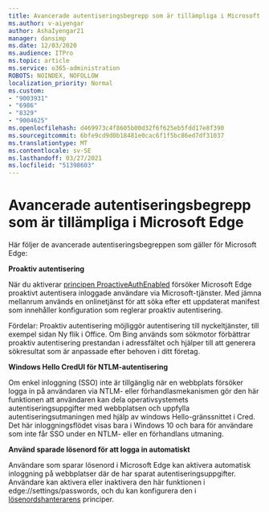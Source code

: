 ```yaml
---
title: Avancerade autentiseringsbegrepp som är tillämpliga i Microsoft Edge
ms.author: v-aiyengar
author: AshaIyengar21
manager: dansimp
ms.date: 12/03/2020
ms.audience: ITPro
ms.topic: article
ms.service: o365-administration
ROBOTS: NOINDEX, NOFOLLOW
localization_priority: Normal
ms.custom:
- "9003931"
- "6986"
- "8329"
- "9004625"
ms.openlocfilehash: d469973c4f8605b00d32f6f625eb5fdd17e8f390
ms.sourcegitcommit: 6bfe9cd9d0b18481e0cac6f1f5bc86ed7df31037
ms.translationtype: MT
ms.contentlocale: sv-SE
ms.lasthandoff: 03/27/2021
ms.locfileid: "51398603"
---
```

# <a name="advanced-authentication-concepts-applicable-to-microsoft-edge"></a>Avancerade autentiseringsbegrepp som är tillämpliga i Microsoft Edge

Här följer de avancerade autentiseringsbegreppen som gäller för Microsoft Edge:

**Proaktiv autentisering**

När du aktiverar [principen ProactiveAuthEnabled](https://go.microsoft.com/fwlink/?linkid=2134621) försöker Microsoft Edge proaktivt autentisera inloggade användare via Microsoft-tjänster. Med jämna mellanrum används en onlinetjänst för att söka efter ett uppdaterat manifest som innehåller konfiguration som reglerar proaktiv autentisering.

Fördelar: Proaktiv autentisering möjliggör autentisering till nyckeltjänster, till exempel sidan Ny flik i Office. Om Bing används som sökmotor förbättrar proaktiv autentisering prestandan i adressfältet och hjälper till att generera sökresultat som är anpassade efter behoven i ditt företag.

**Windows Hello CredUI för NTLM-autentisering**

Om enkel inloggning (SSO) inte är tillgänglig när en webbplats försöker logga in på användaren via NTLM- eller förhandlasmekanismen gör den här funktionen att användaren kan dela operativsystemets autentiseringsuppgifter med webbplatsen och uppfylla autentiseringsutmaningen med hjälp av windows Hello-gränssnittet i Cred. Det här inloggningsflödet visas bara i Windows 10 och bara för användare som inte får SSO under en NTLM- eller en förhandlans utmaning.

**Använd sparade lösenord för att logga in automatiskt**

Användare som sparar lösenord i Microsoft Edge kan aktivera automatisk inloggning på webbplatser där de har sparat autentiseringsuppgifter. Användare kan aktivera eller inaktivera den här funktionen i edge://settings/passwords, och du kan konfigurera den i [lösenordshanterarens](https://go.microsoft.com/fwlink/?linkid=2134622) principer.
